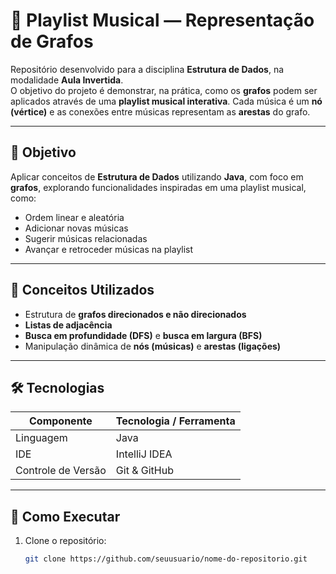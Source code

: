 # 🎵 Playlist Musical — Representação de Grafos

Repositório desenvolvido para a disciplina **Estrutura de Dados**, na modalidade **Aula Invertida**.  
O objetivo do projeto é demonstrar, na prática, como os **grafos** podem ser aplicados através de uma **playlist musical interativa**. Cada música é um **nó (vértice)** e as conexões entre músicas representam as **arestas** do grafo.

---

## 🎯 Objetivo

Aplicar conceitos de **Estrutura de Dados** utilizando **Java**, com foco em **grafos**, explorando funcionalidades inspiradas em uma playlist musical, como:

- Ordem linear e aleatória  
- Adicionar novas músicas  
- Sugerir músicas relacionadas  
- Avançar e retroceder músicas na playlist  

---

## 🧠 Conceitos Utilizados

- Estrutura de **grafos direcionados e não direcionados**  
- **Listas de adjacência**  
- **Busca em profundidade (DFS)** e **busca em largura (BFS)**  
- Manipulação dinâmica de **nós (músicas)** e **arestas (ligações)**  

---

## 🛠️ Tecnologias

| Componente | Tecnologia / Ferramenta |
|-------------|-------------------------|
| Linguagem | Java |
| IDE | IntelliJ IDEA |
| Controle de Versão | Git & GitHub |

---

## 🚀 Como Executar

1. Clone o repositório:
   ```bash
   git clone https://github.com/seuusuario/nome-do-repositorio.git
